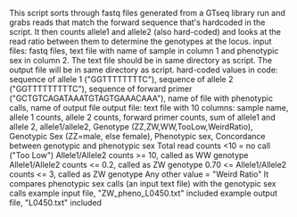 This script sorts through fastq files generated from a GTseq library run and grabs reads that match the forward sequence that's hardcoded in the script. It then counts allele1 and allele2 (also hard-coded) and looks at the read ratio between them to determine the genotypes at the locus. 
input files: fastq files, text file with name of sample in column 1 and phenotypic sex in column 2. The text file should be in same directory as script. The output file will be in same directory as script.
hard-coded values in code: sequence of allele 1 ("GGTTTTTTTTC"), sequence of allele 2 ("GGTTTTTTTTTC"), sequence of forward primer ("GCTGTCAGATAAATGTAGTGAAACAAA"), name of file with phenotypic calls, name of output file
output file: text file with 10 columns: sample name, allele 1 counts, allele 2 counts, forward primer counts, sum of allele1 and allele 2, allele1/allele2, Genotype (ZZ,ZW,WW,TooLow,WeirdRatio), Genotypic Sex (ZZ=male, else female), Phenotypic sex, Concordance between genotypic and phenotypic sex
Total read counts <10 = no call ("Too Low")
Allele1/Allele2 counts >= 10, called as WW genotype
Allele1/Allele2 counts <= 0.2, called as ZW genotype
0.70 <= Allele1/Allele2 counts <= 3, called as ZW genotype
Any other value = "Weird Ratio"
It compares phenotypic sex calls (an input text file) with the genotypic sex calls 
example input file, "ZW_pheno_L0450.txt" included
example output file, "L0450.txt" included
